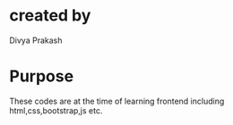 # created by
Divya Prakash
 
# Purpose
These codes are at the time of learning frontend including html,css,bootstrap,js etc.